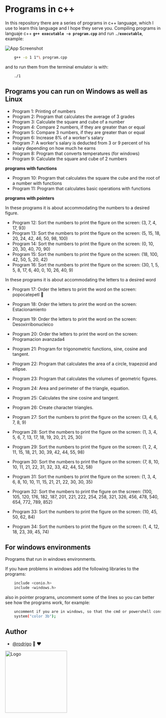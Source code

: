 # Programs in c++

In this repository there are a series of programs in c++ language, which I use to learn this language and I hope they serve you.
Compiling programs in languaje c++ **`g++ executable -o program.cpp`** and run **`./executable`**, example:

![App Screenshot](https://github.com/shapzo/Programs-in-c/blob/main/Screenshot/Program%20in%20c++.png?raw=true)

```bash
    g++ -o 1 1°\ program.cpp
```
and to run them from the terminal emulator is with:
```bash
    ./1
```

## Programs you can run on Windows as well as Linux

- Program 1: Printing of numbers
- Program 2: Program that calculates the average of 3 grades
- Program 3: Calculate the square and cube of a number
- Program 4: Compare 2 numbers, if they are greater than or equal
- Program 5: Compare 3 numbers, if they are greater than or equal
- Program 6: Increase 8% of a worker's salary
- Program 7: A worker's salary is deducted from 3 or 9 percent of his salary depending on how much he earns
- Program 8: Program that converts temperatures (for windows)
- Program 9: Calculate the square and cube of 2 numbers

**programs with functions**

- Program 10: Program that calculates the square the cube and the root of a number with functions
- Program 11: Program that calculates basic operations with functions

**programs with pointers**

In these programs it is about accommodating the numbers to a desired figure.

- Program 12: Sort the numbers to print the figure on the screen: (3, 7, 4, 17, 93)
- Program 13: Sort the numbers to print the figure on the screen: (5, 15, 18, 20, 24, 42, 46, 50, 98, 100)
- Program 14: Sort the numbers to print the figure on the screen: (0, 10, 20, 30, 40, 70, 90)
- Program 15: Sort the numbers to print the figure on the screen: (18, 100, 42, 50, 5, 20, 42)
- Program 16: Sort the numbers to print the figure on the screen: (30, 1, 5, 5, 8, 17, 6, 40, 0, 10, 26, 40, 9)

In these programs it is about accommodating the letters to a desired word

- Program 17: Order the letters to print the word on the screen: popocatepetl 🌋
- Program 18: Order the letters to print the word on the screen: Estacionamiento 
- Program 19: Order the letters to print the word on the screen: Desoxirribonucleico
- Program 20: Order the letters to print the word on the screen: Programacion avanzada4

- Program 21: Program for trigonometric functions, sine, cosine and tangent.
- Program 22: Program that calculates the area of a circle, trapezoid and ellipse.
- Program 23: Program that calculates the volumes of geometric figures.
- Program 24: Area and perimeter of the triangle, equation.
- Program 25: Calculates the sine cosine and tangent.
- Program 26: Create character triangles.

- Program 27: Sort the numbers to print the figure on the screen: (3, 4, 6, 7, 8, 9)
- Program 28: Sort the numbers to print the figure on the screen: (1, 3, 4, 5, 6, 7, 13, 17, 18, 19, 20, 21, 25, 30)
- Program 29: Sort the numbers to print the figure on the screen: (1, 2, 4, 11, 15, 18, 21, 30, 39, 42, 44, 55, 98)
- Program 30: Sort the numbers to print the figure on the screen: (7, 8, 10, 10, 11, 21, 22, 31, 32, 33, 42, 44, 52, 58)
- Program 31: Sort the numbers to print the figure on the screen: (1, 3, 4, 6, 8, 10, 10, 11, 15, 21, 21, 22, 30, 30, 35)
- Program 32: Sort the numbers to print the figure on the screen: (100, 105, 120, 176, 182, 187, 201, 221, 222, 254, 258, 321, 326, 456, 478, 540, 654, 772, 789, 852)
- Program 33: Sort the numbers to print the figure on the screen: (10, 45, 50, 62, 84)
- Program 34: Sort the numbers to print the figure on the screen: (1, 4, 12, 18, 23, 39, 45, 74)

## For windows environments

Programs that run in windows environments.

If you have problems in windows add the following libraries to the programs:
```bash
    include <conio.h>
    include <windows.h>
```
also in pointer programs, uncomment some of the lines so you can better see how the programs work, for example:

```bash 
    uncomment if you are in windows, so that the cmd or powershell console changes color XD
    system("color 3b");
```

## Author

- [@rodrigo](https://github.com/shapzo) 🐾 ♥

<img src="https://avatars.githubusercontent.com/u/85635398?v=4" height="200" alt="Logo">